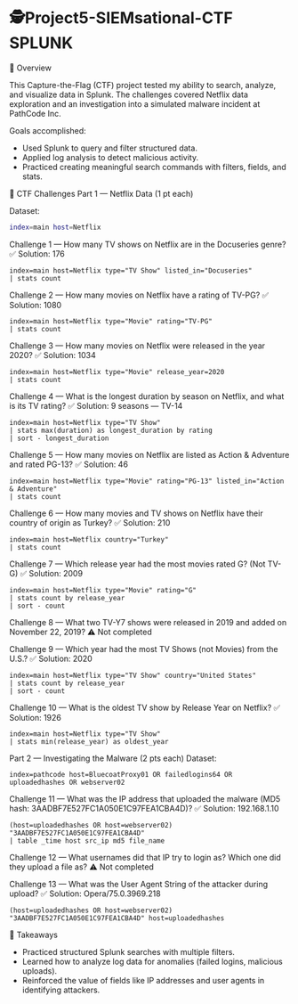 # 🕵️Project5-SIEMsational-CTF SPLUNK

📌 Overview

This Capture-the-Flag (CTF) project tested my ability to search, analyze, and visualize data in Splunk. The challenges covered Netflix data exploration and an investigation into a simulated malware incident at PathCode Inc.

Goals accomplished:
- Used Splunk to query and filter structured data.
- Applied log analysis to detect malicious activity.
- Practiced creating meaningful search commands with filters, fields, and stats.

🧩 CTF Challenges
Part 1 — Netflix Data (1 pt each)

Dataset: 
```bash
index=main host=Netflix
```

Challenge 1 — How many TV shows on Netflix are in the Docuseries genre?
✅ Solution: 176
```
index=main host=Netflix type="TV Show" listed_in="Docuseries"
| stats count
```
Challenge 2 — How many movies on Netflix have a rating of TV-PG?
✅ Solution: 1080
```
index=main host=Netflix type="Movie" rating="TV-PG"
| stats count
```
Challenge 3 — How many movies on Netflix were released in the year 2020?
✅ Solution: 1034
```
index=main host=Netflix type="Movie" release_year=2020
| stats count
```
Challenge 4 — What is the longest duration by season on Netflix, and what is its TV rating?
✅ Solution: 9 seasons — TV-14
```
index=main host=Netflix type="TV Show"
| stats max(duration) as longest_duration by rating
| sort - longest_duration
```
Challenge 5 — How many movies on Netflix are listed as Action & Adventure and rated PG-13?
✅ Solution: 46
```
index=main host=Netflix type="Movie" rating="PG-13" listed_in="Action & Adventure"
| stats count
```
Challenge 6 — How many movies and TV shows on Netflix have their country of origin as Turkey?
✅ Solution: 210
```
index=main host=Netflix country="Turkey"
| stats count
```
Challenge 7 — Which release year had the most movies rated G? (Not TV-G)
✅ Solution: 2009
```
index=main host=Netflix type="Movie" rating="G"
| stats count by release_year
| sort - count
```
Challenge 8 — What two TV-Y7 shows were released in 2019 and added on November 22, 2019?
⚠️ Not completed

Challenge 9 — Which year had the most TV Shows (not Movies) from the U.S.?
✅ Solution: 2020
```
index=main host=Netflix type="TV Show" country="United States"
| stats count by release_year
| sort - count
```
Challenge 10 — What is the oldest TV show by Release Year on Netflix?
✅ Solution: 1926
```
index=main host=Netflix type="TV Show"
| stats min(release_year) as oldest_year
```
Part 2 — Investigating the Malware (2 pts each)
Dataset:
```
index=pathcode host=BluecoatProxy01 OR failedlogins64 OR uploadedhashes OR webserver02
```
Challenge 11 — What was the IP address that uploaded the malware (MD5 hash: 3AADBF7E527FC1A050E1C97FEA1CBA4D)?
✅ Solution: 192.168.1.10
```
(host=uploadedhashes OR host=webserver02) "3AADBF7E527FC1A050E1C97FEA1CBA4D"
| table _time host src_ip md5 file_name
```
Challenge 12 — What usernames did that IP try to login as? Which one did they upload a file as?
⚠️ Not completed

Challenge 13 — What was the User Agent String of the attacker during upload?
✅ Solution: Opera/75.0.3969.218
```
(host=uploadedhashes OR host=webserver02) "3AADBF7E527FC1A050E1C97FEA1CBA4D" host=uploadedhashes
```
📌 Takeaways
- Practiced structured Splunk searches with multiple filters.
- Learned how to analyze log data for anomalies (failed logins, malicious uploads).
- Reinforced the value of fields like IP addresses and user agents in identifying attackers.
